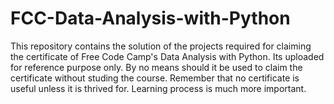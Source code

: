 # FCC-Data-Analysis-with-Python
This repository contains the solution of the projects required for claiming the certificate of Free Code Camp's Data Analysis with Python. Its uploaded for reference purpose only. By no means should it be used to claim the certificate without studing the course. Remember that no certificate is useful unless it is thrived for. Learning process is much more important.

